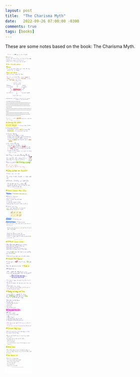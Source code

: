 ```yaml
---
layout: post
title:  "The Charisma Myth"
date:   2022-09-26 07:00:00 -0300
comments: true
tags: [books]
---
```


These are some notes based on the book: The Charisma Myth.

![the-charisma-myth](/resources/the-charisma-myth/charisma-myth.jpg)